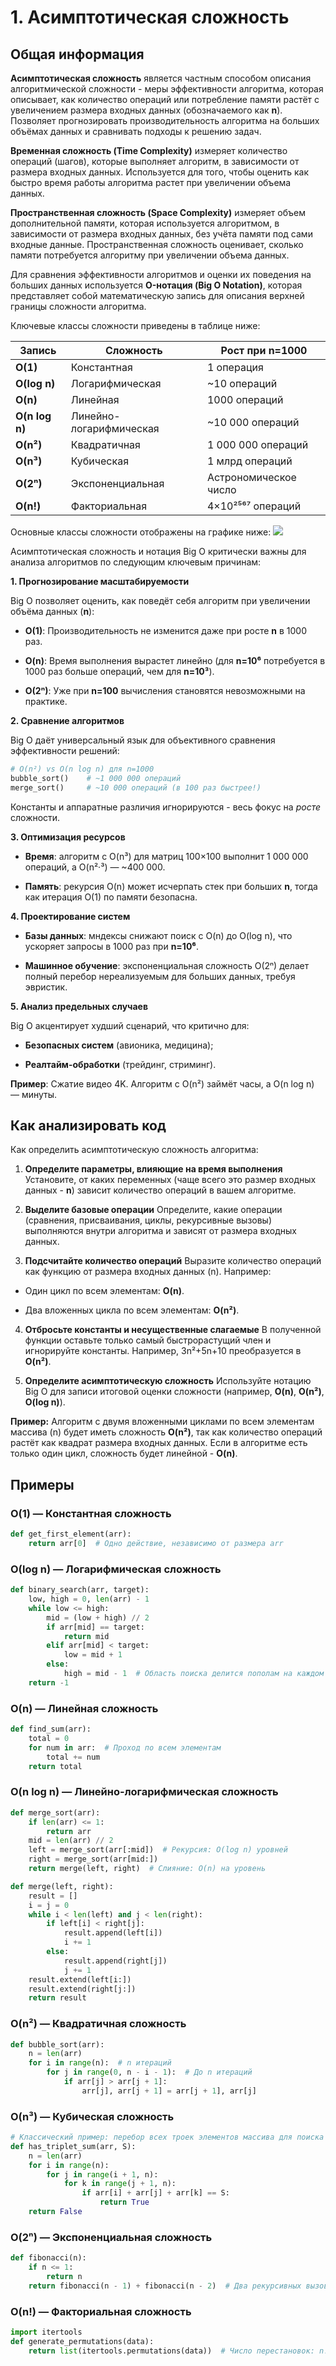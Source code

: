 # 1. Асимптотическая сложность

## Общая информация

**Асимптотическая сложность** является частным способом описания алгоритмической сложности - меры эффективности алгоритма, которая описывает, как количество операций или потребление памяти растёт с увеличением размера входных данных (обозначаемого как **n**). Позволяет прогнозировать производительность алгоритма на больших объёмах данных и сравнивать подходы к решению задач.

**Временная сложность (Time Complexity)** измеряет количество операций (шагов), которые выполняет алгоритм, в зависимости от размера входных данных. Используется для того, чтобы оценить как быстро время работы алгоритма растет при увеличении объема данных.

**Пространственная сложность (Space Complexity)** измеряет объем дополнительной памяти, которая используется алгоритмом, в зависимости от размера входных данных, без учёта памяти под сами входные данные. Пространственная сложность оценивает, сколько памяти потребуется алгоритму при увеличении объема данных.

Для сравнения эффективности алгоритмов и оценки их поведения на больших данных используется **O-нотация (Big O Notation)**, которая представляет собой математическую запись для описания верхней границы сложности алгоритма.

Ключевые классы сложности приведены в таблице ниже:

| Запись         | Сложность               | Рост при **n=1000**   |
| -------------- | ----------------------- | --------------------- |
| **O(1)**       | Константная             | 1 операция            |
| **O(log n)**   | Логарифмическая         | ~10 операций          |
| **O(n)**       | Линейная                | 1000 операций         |
| **O(n log n)** | Линейно-логарифмическая | ~10 000 операций      |
| **O(n²)**      | Квадратичная            | 1 000 000 операций    |
| **O(n³)**      | Кубическая              | 1 млрд операций       |
| **O(2ⁿ)**      | Экспоненциальная        | Астрономическое число |
| **O(n!)**      | Факториальная           | 4×10²⁵⁶⁷ операций     |

Основные классы сложности отображены на графике ниже:
![](/assets/big-o_01.png)

Асимптотическая сложность и нотация Big O критически важны для анализа алгоритмов по следующим ключевым причинам:

**1. Прогнозирование масштабируемости**

Big O позволяет оценить, как поведёт себя алгоритм при увеличении объёма данных (**n**):

- **O(1)**: Производительность не изменится даже при росте **n** в 1000 раз.

- **O(n)**: Время выполнения вырастет линейно (для **n=10⁶** потребуется в 1000 раз больше операций, чем для **n=10³**).

- **O(2ⁿ)**: Уже при **n=100** вычисления становятся невозможными на практике.

**2. Сравнение алгоритмов**

Big O даёт универсальный язык для объективного сравнения эффективности решений:

```Python
# O(n²) vs O(n log n) для n=1000
bubble_sort()    # ~1 000 000 операций
merge_sort()     # ~10 000 операций (в 100 раз быстрее!)
```

Константы и аппаратные различия игнорируются - весь фокус на _росте_ сложности.

**3. Оптимизация ресурсов**

- **Время**: алгоритм с O(n³) для матриц 100×100 выполнит 1 000 000 операций, а O(n²·³) — ~400 000.

- **Память**: рекурсия O(n) может исчерпать стек при больших **n**, тогда как итерация O(1) по памяти безопасна.

**4. Проектирование систем**

- **Базы данных**: мндексы снижают поиск с O(n) до O(log n), что ускоряет запросы в 1000 раз при **n=10⁶**.

- **Машинное обучение**: экспоненциальная сложность O(2ⁿ) делает полный перебор нереализуемым для больших данных, требуя эвристик.

**5. Анализ предельных случаев**

Big O акцентирует худший сценарий, что критично для:

- **Безопасных систем** (авионика, медицина);

- **Реалтайм-обработки** (трейдинг, стриминг).

**Пример**: Сжатие видео 4K.
Алгоритм с O(n²) займёт часы, а O(n log n) — минуты.

## Как анализировать код

Как определить асимптотическую сложность алгоритма:

1. **Определите параметры, влияющие на время выполнения**
   Установите, от каких переменных (чаще всего это размер входных данных - **n**) зависит количество операций в вашем алгоритме.

2. **Выделите базовые операции**
   Определите, какие операции (сравнения, присваивания, циклы, рекурсивные вызовы) выполняются внутри алгоритма и зависят от размера входных данных.

3. **Подсчитайте количество операций**
   Выразите количество операций как функцию от размера входных данных (n). Например:

- Один цикл по всем элементам: **O(n)**.

- Два вложенных цикла по всем элементам: **O(n²)**.

4. **Отбросьте константы и несущественные слагаемые**
   В полученной функции оставьте только самый быстрорастущий член и игнорируйте константы.
   Например, 3n²+5n+10 преобразуется в **O(n²)**.

5. **Определите асимптотическую сложность**
   Используйте нотацию Big O для записи итоговой оценки сложности (например, **O(n)**, **O(n²)**, **O(log n)**).

**Пример:**
Алгоритм с двумя вложенными циклами по всем элементам массива (n) будет иметь сложность **O(n²)**, так как количество операций растёт как квадрат размера входных данных.
Если в алгоритме есть только один цикл, сложность будет линейной - **O(n)**.

## Примеры

### O(1) — Константная сложность

```Python
def get_first_element(arr):
    return arr[0]  # Одно действие, независимо от размера arr
```

### O(log n) — Логарифмическая сложность

```Python
def binary_search(arr, target):
    low, high = 0, len(arr) - 1
    while low <= high:
        mid = (low + high) // 2
        if arr[mid] == target:
            return mid
        elif arr[mid] < target:
            low = mid + 1
        else:
            high = mid - 1  # Область поиска делится пополам на каждом шаге
    return -1
```

### O(n) — Линейная сложность

```Python
def find_sum(arr):
    total = 0
    for num in arr:  # Проход по всем элементам
        total += num
    return total
```

### **O(n log n) — Линейно-логарифмическая сложность**

```Python
def merge_sort(arr):
    if len(arr) <= 1:
        return arr
    mid = len(arr) // 2
    left = merge_sort(arr[:mid])  # Рекурсия: O(log n) уровней
    right = merge_sort(arr[mid:])
    return merge(left, right)  # Слияние: O(n) на уровень

def merge(left, right):
    result = []
    i = j = 0
    while i < len(left) and j < len(right):
        if left[i] < right[j]:
            result.append(left[i])
            i += 1
        else:
            result.append(right[j])
            j += 1
    result.extend(left[i:])
    result.extend(right[j:])
    return result
```

### **O(n²) — Квадратичная сложность**

```Python
def bubble_sort(arr):
    n = len(arr)
    for i in range(n):  # n итераций
        for j in range(0, n - i - 1):  # До n итераций
            if arr[j] > arr[j + 1]:
                arr[j], arr[j + 1] = arr[j + 1], arr[j]
```

### **O(**n³**) —** Кубическая **сложность**

```Python
# Классический пример: перебор всех троек элементов массива для поиска суммы, равной заданному числу.
def has_triplet_sum(arr, S):
    n = len(arr)
    for i in range(n):
        for j in range(i + 1, n):
            for k in range(j + 1, n):
                if arr[i] + arr[j] + arr[k] == S:
                    return True
    return False
```

### **O(2ⁿ) — Экспоненциальная сложность**

```Python
def fibonacci(n):
    if n <= 1:
        return n
    return fibonacci(n - 1) + fibonacci(n - 2)  # Два рекурсивных вызова
```

### **O(n!) — Факториальная сложность**

```Python
import itertools
def generate_permutations(data):
    return list(itertools.permutations(data))  # Число перестановок: n!
```
